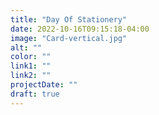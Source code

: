 ```yaml
---
title: "Day Of Stationery"
date: 2022-10-16T09:15:18-04:00
image: "Card-vertical.jpg"
alt: ""
color: ""
link1: ""
link2: ""
projectDate: ""
draft: true
---
```

